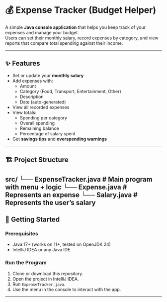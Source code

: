 # 💰 Expense Tracker (Budget Helper)

A simple **Java console application** that helps you keep track of your expenses and manage your budget.  
Users can set their monthly salary, record expenses by category, and view reports that compare total spending against their income.  

---

## ✨ Features
- Set or update your **monthly salary**  
- Add expenses with:
  - Amount  
  - Category (Food, Transport, Entertainment, Other)  
  - Description  
  - Date (auto-generated)  
- View all recorded expenses  
- View totals:
  - Spending per category  
  - Overall spending  
  - Remaining balance  
  - Percentage of salary spent  
- Get **savings tips** and **overspending warnings**
  
---
## 🏗 Project Structure
src/
└── ExpenseTracker.java # Main program with menu + logic
└── Expense.java # Represents an expense
└── Salary.java # Represents the user’s salary
---

## 🚀 Getting Started

### Prerequisites
- Java 17+ (works on 11+, tested on OpenJDK 24)  
- IntelliJ IDEA or any Java IDE  

### Run the Program
1. Clone or download this repository.  
2. Open the project in IntelliJ IDEA.  
3. Run `ExpenseTracker.java`.  
4. Use the menu in the console to interact with the app.  

---



